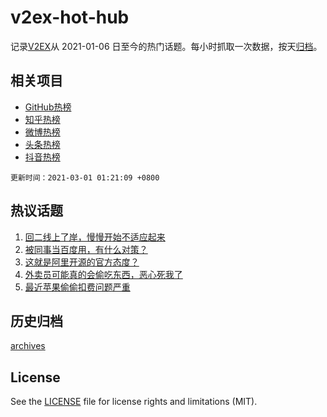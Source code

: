# v2ex-hot-hub

 记录[V2EX](https://www.v2ex.com/)从 2021-01-06 日至今的热门话题。每小时抓取一次数据，按天[归档](archives)。
 
 ## 相关项目

- [GitHub热榜](https://github.com/lonnyzhang423/github-hot-hub)
- [知乎热榜](https://github.com/lonnyzhang423/zhihu-hot-hub)
- [微博热榜](https://github.com/lonnyzhang423/weibo-hot-hub)
- [头条热榜](https://github.com/lonnyzhang423/toutiao-hot-hub)
- [抖音热榜](https://github.com/lonnyzhang423/douyin-hot-hub)


 `更新时间：2021-03-01 01:21:09 +0800`

## 热议话题

1. [回二线上了岸，慢慢开始不适应起来](https://www.v2ex.com/t/757001)
1. [被同事当百度用，有什么对策？](https://www.v2ex.com/t/756894)
1. [这就是阿里开源的官方态度？](https://www.v2ex.com/t/757013)
1. [外卖员可能真的会偷吃东西，恶心死我了](https://www.v2ex.com/t/756996)
1. [最近苹果偷偷扣费问题严重](https://www.v2ex.com/t/756860)

## 历史归档

[archives](archives)

## License

See the [LICENSE](LICENSE) file for license rights and limitations (MIT).
